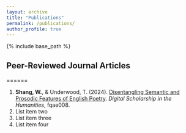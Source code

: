```yaml
---
layout: archive
title: "Publications"
permalink: /publications/
author_profile: true
---
```



{% include base_path %}

## Peer-Reviewed Journal Articles
======
  1. **Shang, W.**, & Underwood, T. (2024). [Disentangling Semantic and Prosodic Features of English Poetry](https://academic.oup.com/dsh/advance-article/doi/10.1093/llc/fqae008/7615080). *Digital Scholarship in the Humanities*, fqae008.
  2. List item two
  3. List item three
  4. List item four
